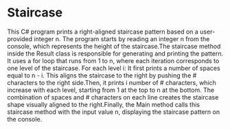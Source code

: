 # Staircase

This C# program prints a right-aligned staircase pattern based on a user-provided integer n. The program starts by reading an integer n from the console, which represents the height of the staircase.The staircase method inside the Result class is responsible for generating and printing the pattern. It uses a for loop that runs from 1 to n, where each iteration corresponds to one level of the staircase.
For each level i: It first prints a number of spaces equal to n - i. This aligns the staircase to the right by pushing the # characters to the right side.Then, it prints i number of # characters, which increase with each level, starting from 1 at the top to n at the bottom.
The combination of spaces and # characters on each line creates the staircase shape visually aligned to the right.Finally, the Main method calls this staircase method with the input value n, displaying the staircase pattern on the console.

